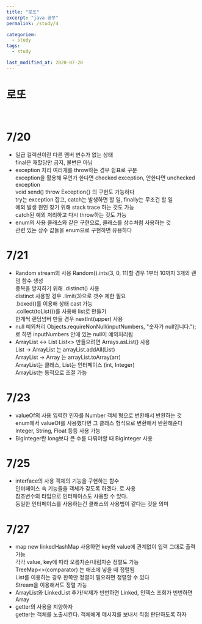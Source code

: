 ```yaml
---
title: "로또"
excerpt: "java 공부"
permalink: /study/4

categoriem:
  - study
tags:
  - study

last_modified_at: 2020-07-20
---
```


# 로또 

<br>

# 7/20
- 일급 컬렉션이란
        다른 멤버 변수가 없는 상태  
        final은 재할당만 금지, 불변은 아님  
- exception 처리
        여러개를 throw하는 경우 쉼표로 구분  
        exception을 활용해 무언가 한다면 checked exception, 안한다면 unchecked exception  
        void send() throw Exception{} 의 구현도 가능하다  
        try는 exception 잡고, catch는 발생하면 할 일, finally는 무조건 할 일  
        예외 발생 원인 찾기 위해 stack trace 하는 것도 가능  
        catch된 예외 처리하고 다시 throw하는 것도 가능   
- enum의 사용
        클래스와 같은 구현으로, 클래스를 상수처럼 사용하는 것  
        관련 있는 상수 값들을 enum으로 구현하면 유용하다  

# 7/21
- Random stream의 사용
        Random().ints(3, 0, 11)할 경우 1부터 10까지 3개의 랜덤 함수 생성  
        중복을 방지하기 위해 .distinct() 사용  
        distinct 사용할 경우 .limit(3)으로 갯수 제한 필요  
        .boxed()를 이용해 상태 cast 가능  
        .collect(toList())를 사용해 list로 만들기  
        한개씩 랜덤넘버 만들 경우 nextInt(upper) 사용  
- null 예외처리
        Objects.requireNonNull(inputNumbers, "숫자가 null입니다.");  
        로 하면 inputNumbers 안에 있는 null이 예외처리됨  
- ArrayList <-> List
        List<> 만들으려면 Arrays.asList() 사용  
        List -> ArrayList 는 arrayList.addAll(List)  
        ArrayList -> Array 는 arrayList.toArray(arr)  
        ArrayList는 클래스, List는 인터페이스 (int, Integer)  
        ArrayList는 동적으로 조절 가능  

# 7/23
- valueOf의 사용
        입력한 인자를 Number 객체 형으로 변환해서 반환하는 것  
        enum에서 valueOf를 사용했다면 그 클래스 형식으로 변환해서 반환해준다  
        Integer, String, Float 등등 사용 가능  
- BigInteger란 
        long보다 큰 수를 다뤄야할 때 BigInteger 사용  

# 7/25
- interface의 사용
        객체의 기능을 구현하는 함수  
        인터페이스 속 기능들을 객체가 갖도록 하겠다. <public class LEDTV implements TV> 로 사용  
        참조변수의 타입으로 인터페이스도 사용할 수 있다.  
        동일한 인터페이스를 사용하는건 클래스의 사용법이 같다는 것을 의미  

# 7/27
- map
        new linkedHashMap 사용하면 key와 value에 관계없이 입력 그대로 출력 가능  
        각각 value, key에 따라 오름차순/내림차순 정렬도 가능  
        TreeMap<>(comparator) 는 애초에 넣을 때 정렬됨  
        List를 이용하는 경우 한쪽만 정렬이 필요하면 정렬할 수 있다  
        Stream을 이용해서도 정렬 가능  
- ArrayList와 LinkedList
        추가/삭제가 빈번하면 Linked, 인덱스 조회가 빈번하면 Array  
- getter의 사용을 지양하자  
        getter는 객체를 노출시킨다. 객체에게 메시지를 보내서 직접 판단하도록 하자  
